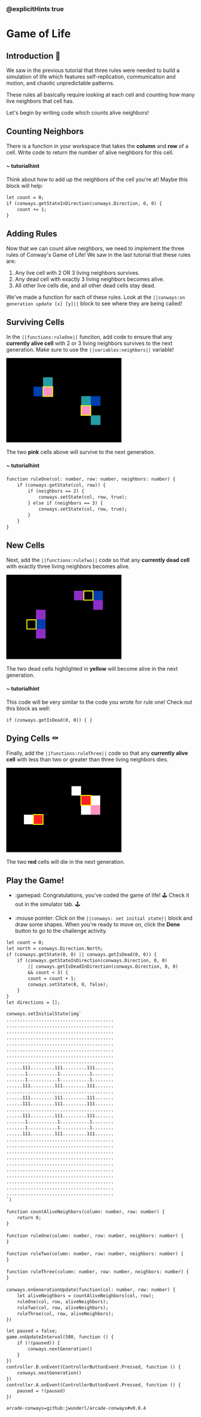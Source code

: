 ### @explicitHints true

# Game of Life

## Introduction 🧬

We saw in the previous tutorial that three rules were needed to 
build a simulation of life which features self-replication, 
communication and motion, and chaotic unpredictable patterns. 

These rules all basically require looking at each cell and 
counting how many live neighbors that cell has. 

Let's begin by writing code which counts alive neighbors! 

## Counting Neighbors

There is a function in your workspace that takes the **column** 
and **row** of a cell. Write code to return the number of alive 
neighbors for this cell.

#### ~ tutorialhint 

Think about how to add up the neighbors of the cell you're at! 
Maybe this block will help:

```block
let count = 0;
if (conways.getStateInDirection(conways.Direction, 0, 0) {
    count += 1;
}
```

## Adding Rules

Now that we can count alive neighbors, we need to implement the 
three rules of Conway's Game of Life! We saw in the last tutorial 
that these rules are: 

1. Any live cell with 2 OR 3 living neighbors survives. 
2. Any dead cell with exactly 3 living neighbors becomes alive. 
3. All other live cells die, and all other dead cells stay dead. 

We've made a function for each of these rules. Look at the 
`||conways:on generation update [x] [y]||` block to see where they are being 
called! 

## Surviving Cells 

In the `||functions:ruleOne||` function, add code to
ensure that any **currently alive cell** with 2 or 3 living 
neighbors survives to the next generation. Make sure to use 
the `||variables:neighbors||` variable!

![Living cells with two or three living neighbors](https://raw.githubusercontent.com/shakao/skillmap-game-of-life/master/images/rule1.png)

The two **pink** cells above will survive to the next generation.

#### ~ tutorialhint 

```blocks
function ruleOne(col: number, row: number, neighbors: number) {
    if (conways.getState(col, row)) {
        if (neighbors == 2) {
            conways.setState(col, row, true);
        } else if (neighbors == 3) {
            conways.setState(col, row, true);
        }
    }
}
```

## New Cells

Next, add the `||functions:ruleTwo||` code so that any 
**currently dead cell** with exactly three living neighbors 
becomes alive.

![Dead cells with three living neighbors](https://raw.githubusercontent.com/shakao/skillmap-game-of-life/master/images/rule2.png)

The two dead cells highlighted in **yellow** will become 
alive in the next generation.

#### ~ tutorialhint 

This code will be very similar to the code you wrote for rule one!
Check out this block as well:

```block
if (conways.getIsDead(0, 0)) { }
```

## Dying Cells ⚰

Finally, add the `||functions:ruleThree||` code so that any 
**currently alive cell** with less than two or greater than 
three living neighbors dies.  

![Alive cells with one and four neighbors](https://raw.githubusercontent.com/shakao/skillmap-game-of-life/master/images/rule3.png)

The two **red** cells will die in the next generation.

## Play the Game! 

- :gamepad: Congratulations, you've coded the game of life! 
🕹 Check it out in the simulator tab. 🕹

- :mouse pointer: Click on the  `||conways: set initial state||` block 
and draw some shapes. When you're ready to move on,
click the **Done** button to go to the challenge activity.


```ghost
let count = 0;
let north = conways.Direction.North;
if (conways.getState(0, 0) || conways.getIsDead(0, 0)) {
    if (conways.getStateInDirection(conways.Direction, 0, 0) 
        || conways.getIsDeadInDirection(conways.Direction, 0, 0)
        && count < 3) {
        count = count + 1;
        conways.setState(0, 0, false);
    }
}
let directions = [];
```

```template
conways.setInitialState(img`
........................................
........................................
........................................
........................................
........................................
........................................
........................................
........................................
......111.........111.........111.......
.......1...........1...........1........
.......1...........1...........1........
......111.........111.........111.......
........................................
......111.........111.........111.......
......111.........111.........111.......
........................................
......111.........111.........111.......
.......1...........1...........1........
.......1...........1...........1........
......111.........111.........111.......
........................................
........................................
........................................
........................................
........................................
........................................
........................................
........................................
........................................
........................................
`)

function countAliveNeighbors(column: number, row: number) {
    return 0;
}

function ruleOne(column: number, row: number, neighbors: number) {
}

function ruleTwo(column: number, row: number, neighbors: number) {
}

function ruleThree(column: number, row: number, neighbors: number) {
}

conways.onGenerationUpdate(function(col: number, row: number) {
    let aliveNeighbors = countAliveNeighbors(col, row);
    ruleOne(col, row, aliveNeighbors);
    ruleTwo(col, row, aliveNeighbors);
    ruleThree(col, row, aliveNeighbors);
})
```

```customts
let paused = false;
game.onUpdateInterval(500, function () {
    if (!(paused)) {
        conways.nextGeneration()
    }
})
controller.B.onEvent(ControllerButtonEvent.Pressed, function () {
    conways.nextGeneration()
})
controller.A.onEvent(ControllerButtonEvent.Pressed, function () {
    paused = !(paused)
})
```

```package
arcade-conways=github:jwunderl/arcade-conways#v0.0.4
```
